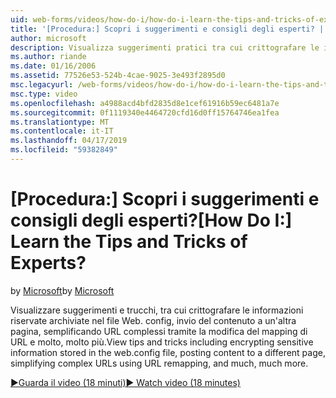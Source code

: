```yaml
---
uid: web-forms/videos/how-do-i/how-do-i-learn-the-tips-and-tricks-of-experts
title: '[Procedura:] Scopri i suggerimenti e consigli degli esperti? | Microsoft Docs'
author: microsoft
description: Visualizza suggerimenti pratici tra cui crittografare le informazioni riservate archiviate nel file Web. config, invio del contenuto a un'altra pagina, semplificando URL complessi...
ms.author: riande
ms.date: 01/16/2006
ms.assetid: 77526e53-524b-4cae-9025-3e493f2895d0
msc.legacyurl: /web-forms/videos/how-do-i/how-do-i-learn-the-tips-and-tricks-of-experts
msc.type: video
ms.openlocfilehash: a4988acd4bfd2835d8e1cef61916b59ec6481a7e
ms.sourcegitcommit: 0f1119340e4464720cfd16d0ff15764746ea1fea
ms.translationtype: MT
ms.contentlocale: it-IT
ms.lasthandoff: 04/17/2019
ms.locfileid: "59382849"
---
```

# <a name="how-do-i-learn-the-tips-and-tricks-of-experts"></a><span data-ttu-id="d8845-104">[Procedura:] Scopri i suggerimenti e consigli degli esperti?</span><span class="sxs-lookup"><span data-stu-id="d8845-104">[How Do I:] Learn the Tips and Tricks of Experts?</span></span>

<span data-ttu-id="d8845-105">by [Microsoft](https://github.com/microsoft)</span><span class="sxs-lookup"><span data-stu-id="d8845-105">by [Microsoft](https://github.com/microsoft)</span></span>

<span data-ttu-id="d8845-106">Visualizzare suggerimenti e trucchi, tra cui crittografare le informazioni riservate archiviate nel file Web. config, invio del contenuto a un'altra pagina, semplificando URL complessi tramite la modifica del mapping di URL e molto, molto più.</span><span class="sxs-lookup"><span data-stu-id="d8845-106">View tips and tricks including encrypting sensitive information stored in the web.config file, posting content to a different page, simplifying complex URLs using URL remapping, and much, much more.</span></span>

[<span data-ttu-id="d8845-107">&#9654;Guarda il video (18 minuti)</span><span class="sxs-lookup"><span data-stu-id="d8845-107">&#9654; Watch video (18 minutes)</span></span>](https://channel9.msdn.com/Blogs/ASP-NET-Site-Videos/how-do-i-learn-the-tips-and-tricks-of-experts)
